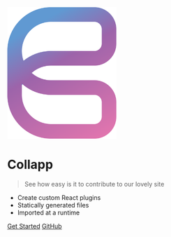 <!-- _coverpage.md -->

<img src="_media/icon.svg" alt="drawing" width="250"/>

# Collapp

> See how easy is it to contribute to our lovely site

- Create custom React plugins
- Statically generated files
- Imported at a runtime

[Get Started](./introduction.md)
[GitHub](https://github.com/collapp-zpi)

